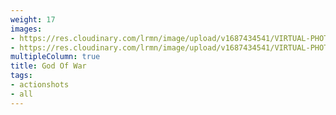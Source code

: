```yaml
---
weight: 17
images:
- https://res.cloudinary.com/lrmn/image/upload/v1687434541/VIRTUAL-PHOTOGRAPHY/godofwar/GOW_Atreus_Kratos_Vs_Grim.16x9framing.1080p_lu2anf.jpg
- https://res.cloudinary.com/lrmn/image/upload/v1687434541/VIRTUAL-PHOTOGRAPHY/godofwar/godofwar-lrmn_fsofrt.jpg
multipleColumn: true
title: God Of War
tags:
- actionshots
- all
---
```


